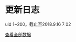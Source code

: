 # 更新日志

uid 1~200，截止至2018.9.16 7:02

[查看全部数据](https://the-affiliated-high-school-of-scnu.github.io/Luogu_PassedProblem_Count/AC_Color)
